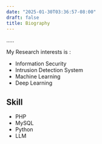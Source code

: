 ```yaml
---
date: "2025-01-30T03:36:57-08:00"
draft: false
title: Biography
---
```

.....



My Research interests is :
- Information Security
- Intrusion Detection System
- Machine Learning
- Deep Learning

## Skill
- PHP
- MySQL
- Python
- LLM
